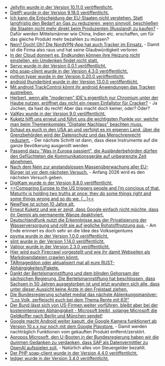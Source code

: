 * [Jellyfin wurde in der Version 10.11.0 veröffentlicht.](https://github.com/jellyfin/jellyfin/releases/tag/v10.11.0)
* [DietPi wurde in der Version 9.18.0 veröffentlicht.](https://github.com/MichaIng/DietPi/releases/tag/v9.18)
* [Ich kann die Entscheidung der EU-Staaten nicht verstehen. Statt langfristig den Bedarf an Gas zu reduzieren, wenn sinnvoll, beschließen die Staaten nicht mehr direkt beim Produzenten (Russland) zu kaufen?](https://www.deutschlandfunk.de/eu-energieminister-stimmen-fuer-ausstieg-aus-russischem-gas-102.html) - Dafür werden Mittelsmänner wie China, Indien etc. erschaffen, um für das gleiche Produkt mehr bezahlen zu müssen?
* [Nein? Doch! Oh? Die NordVPN-App hat auch Tracker im Einsatz.](https://www.kuketz-blog.de/nordvpn-bestreitet-den-einsatz-von-trackern-doch-ein-app-mitschnitt-zeigt-ein-anderes-bild/) - Damit ist die Firma also raus und hat seine Glaubwürdigkeit verloren
* [In der Cloud donnert es, Endkunden können ihre Heizung nicht einstellen, ein Umdenken findet nicht statt.](https://tuxproject.de/blog/2025/10/wer-sich-in-die-cloud-begibt-der-kommt-darin-um-9/)
* [Servo wurde in der Version 0.0.1 veröffentlicht.](https://www.phoronix.com/news/Servo-0.0.1-Released)
* [php soap-client wurde in der Version 4.3.0 veröffentlicht.](https://github.com/phpro/soap-client/releases/tag/4.3.0)
* [python typer wurde in der Version 0.20.0 veröffentlicht.](https://github.com/fastapi/typer/releases/tag/0.20.0)
* [android thunderbird wurde in der Version 13.0.0 veröffentlicht.](https://github.com/thunderbird/thunderbird-android/releases/tag/THUNDERBIRD_13_0)
* [Mit android TrackControl könnt ihr android Anwendungen das Tracken austreiben.](https://github.com/TrackerControl/tracker-control-android)
* [Herbert, wenn alle "modernen" IDE's eigentlich nur Chromium unter der Haube nutzen, eröffnet das nicht ein riesen Einfallstor für Cracker?](https://www.bleepingcomputer.com/news/security/cursor-windsurf-ides-riddled-with-94-plus-n-day-chromium-vulnerabilities/) - Ja Jochen, da hast du recht! Aber das macht doch keiner, oder? Oder?
* [ValKey wurde in der Version 9.0 veröffentlicht.](https://www.linuxfoundation.org/press/valkey-9.0-delivers-performance-and-resiliency-for-real-time-workloads)
* [Kuketz hilft uns erneut und führt uns die wichtigsten Punkte vor, welche man beim Themenkomplex "Digitaler Nachlass" beachten muss.](https://www.kuketz-blog.de/digitaler-nachlass-grundlagen-praxistaugliche-umsetzung/)
* [Schaut es euch in den USA an und verfolgt es im eigenen Land, über die Grenzbehörden wird der Datenschutz und das Menschrenrecht reduziert.](https://netzpolitik.org/2025/ice-ruestet-auf-amerikanische-abschiebebehoerde-will-soziale-medien-ueberwachen/) - Der nächste Schritt ist dann, dass diese Instrumente auf die ganze Bevölkerung ausgerollt werden
* [Passend dazu "Was in Europa passiert", die Ausländerbehörden dürfen den Geflüchteten die Kommunikationsgeräte auf unbegrenzte Zeit abnehmen.](https://netzpolitik.org/2025/eingezogene-handys-eine-haerte-die-nur-schwaeche-zeigt/)
* [Nach dem Nein zur anstandslossen Massenüberwachung aller EU-Bürger ist vor dem nächsten Versuch.](https://netzpolitik.org/2025/interne-dokumente-eu-arbeitet-an-ausufernder-vorratsdatenspeicherung/) - Anfang 2026 wird es den nächsten Versuch geben.
* [DigiKam wurde in der Version 8.8.0 veröffentlicht.](https://lwn.net/Articles/1042823/)
* [>>Comparing Europe to the US triggers people and I’m concious of that. Maturity is holding two truths at once: they do some things right and some things wrong and so do we. [...]<<](https://lucumr.pocoo.org/2025/10/21/eu-resigation/)
* [NewPipe ist schon 10 Jahre alt.](https://newpipe.net/blog/pinned/announcement/newpipe-turns-10/)
* [Erneut Kuketz und wie er zeigt, dass Google einfach nicht möchte, dass ihr Gemini als permanente Wanze deaktiviert.](https://www.kuketz-blog.de/google-gemini-unter-android-deaktivieren-was-wirklich-funktioniert/)
* [Deutschlandfunk nutzt die Erkenntnisse aus der Privatisierung der Wasserversorgung und rollt sie auf jegliche Rohstoffnutzung aus.](https://www.deutschlandfunk.de/commons-ressourcen-rohstoffe-schutz-handel-100.html) - Am Ende erinnert es doch sehr an die Idee des Volkseigentums
* [psyma wurde in der Version 1.0.0 veröffentlicht.](https://github.com/kellerza/pysma/releases/tag/v1.0.0)
* [slint wurde in der Version 1.14.0 veröffentlicht.](https://github.com/slint-ui/slint/releases/tag/v1.14.0)
* [Valinor wurde in der Version 2.3.0 veröffentlicht.](https://github.com/CuyZ/Valinor/releases/tag/2.3.0)
* [Hier wird euch Firecrawl vorgestellt und wie ihr damit Webseiten als Markdowndateien crawlen könnt.](https://www.freecodecamp.org/news/how-to-turn-websites-into-llm-ready-data-using-firecrawl/)
* [TARmageddon oder aktualisiert mal all eure RUST-Abhängigkeiten/Pakete.](https://www.bleepingcomputer.com/news/security/tarmageddon-flaw-in-abandoned-rust-library-enables-rce-attacks/)
* [Dankt der Bertelsmannstiftung und dem blinden Gehorsam der sächsichen Regierung. Die Bertelsmannstiftung hat beschlossen, dass Sachsen in 50 Jahren ausgestorben ist und jetzt wundern sich alle, dass unter dieser Aussicht keine Ärzte in den Freistaat ziehen.](https://www.mdr.de/nachrichten/sachsen/bautzen/bautzen-hoyerswerda-kamenz/kinderarzt-termin-suche-patienten-100.html)
* [Die Bundesregierung schaltet medial das nächste Ablenkungsmanöver: "Los Volk, zerfleischt euch bei dem Thema Rente mit 63!"](https://www.deutschlandfunk.de/rente-vorzeitig-fruehrente-pro-contra-100.html)
* [Der Bund lässt sich von US-Firmen weiter vorführen, bleibt aber bei der kostenintensiven Abhängigkeit - Microsoft bleibt, solange Microsoft die Geldkoffer nach Berlin und München sendet!](https://netzpolitik.org/2025/digitalministerium-ratlos-keine-strategie-fuer-umstieg-auf-windows-11/)
* [Google macht Android weiter kaputt, die Google Kamera funktionert ab Version 10.x.x nur noch mit dem Google Playstore.](https://www.kuketz-blog.de/google-kamera-ab-version-10-x-erfordert-play-services-downgrade-noetig/) - Damit werden nachträglich Funktionen vom gekauften Produkt entfernt/zerstört.
* [Apropos Microsoft, den U-Booten in der Bundesregierung haben wir die dummen Gedanken zu verdanken, dass SAP als Datenvermittler zu OpenAI aufspielen soll.](https://netzpolitik.org/2025/sap-und-openai-wie-die-oeffentliche-verwaltung-mit-ki-noch-abhaengiger-von-big-tech-wird/) - Natürlich alles von Steuergelder bezahlt.
* [Der PHP soap-client wurde in der Version 4.4.0 veröffentlicht.](https://github.com/phpro/soap-client/releases/tag/4.4.0)
* [ledger wurde in der Version 3.4.0 veröffentlicht.](https://github.com/ledger/ledger/releases/tag/v3.4.0)
